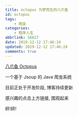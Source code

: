 ```yaml
---
title: octopus 为梦而生的八爪鱼
id: octopus
tags:
    - 爬虫
categories: 
    - 程序人生
abbrlink: 56617
date: 2019-12-12 17:46:24
updated: 2019-12-12 17:46:24
comments: true
---
```


[八爪鱼 Octopus](https://github.com/lvgocc/octopus)

<!--more-->

一个基于 Jsoup 的 Java 爬虫系统

目前正处于开发阶段, 博客持续更新

感兴趣的点击上方链接, 围观起来

砰!砰!
